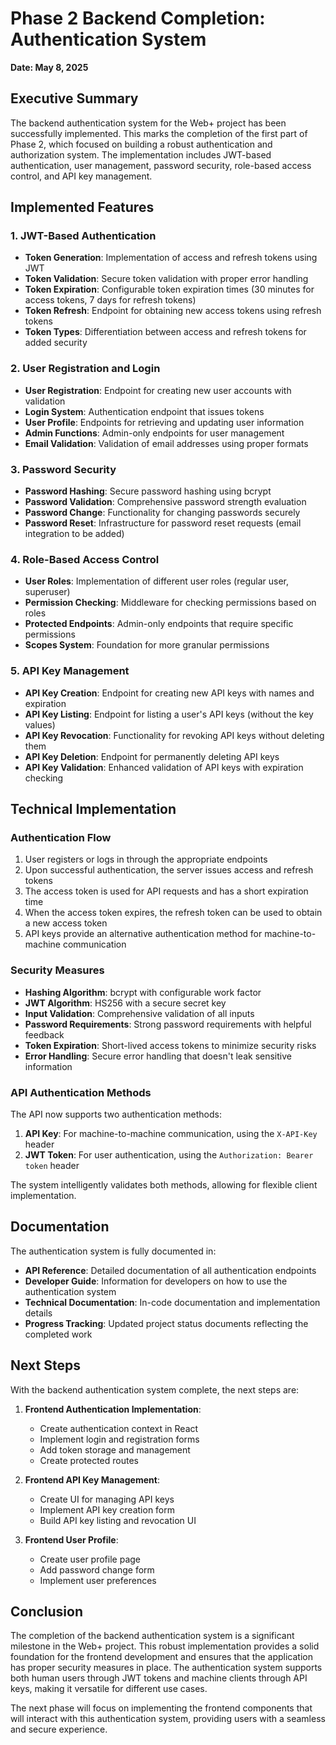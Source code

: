 # Phase 2 Backend Completion: Authentication System

**Date: May 8, 2025**

## Executive Summary

The backend authentication system for the Web+ project has been successfully implemented. This marks the completion of the first part of Phase 2, which focused on building a robust authentication and authorization system. The implementation includes JWT-based authentication, user management, password security, role-based access control, and API key management.

## Implemented Features

### 1. JWT-Based Authentication

- **Token Generation**: Implementation of access and refresh tokens using JWT
- **Token Validation**: Secure token validation with proper error handling
- **Token Expiration**: Configurable token expiration times (30 minutes for access tokens, 7 days for refresh tokens)
- **Token Refresh**: Endpoint for obtaining new access tokens using refresh tokens
- **Token Types**: Differentiation between access and refresh tokens for added security

### 2. User Registration and Login

- **User Registration**: Endpoint for creating new user accounts with validation
- **Login System**: Authentication endpoint that issues tokens
- **User Profile**: Endpoints for retrieving and updating user information
- **Admin Functions**: Admin-only endpoints for user management
- **Email Validation**: Validation of email addresses using proper formats

### 3. Password Security

- **Password Hashing**: Secure password hashing using bcrypt
- **Password Validation**: Comprehensive password strength evaluation
- **Password Change**: Functionality for changing passwords securely
- **Password Reset**: Infrastructure for password reset requests (email integration to be added)

### 4. Role-Based Access Control

- **User Roles**: Implementation of different user roles (regular user, superuser)
- **Permission Checking**: Middleware for checking permissions based on roles
- **Protected Endpoints**: Admin-only endpoints that require specific permissions
- **Scopes System**: Foundation for more granular permissions

### 5. API Key Management

- **API Key Creation**: Endpoint for creating new API keys with names and expiration
- **API Key Listing**: Endpoint for listing a user's API keys (without the key values)
- **API Key Revocation**: Functionality for revoking API keys without deleting them
- **API Key Deletion**: Endpoint for permanently deleting API keys
- **API Key Validation**: Enhanced validation of API keys with expiration checking

## Technical Implementation

### Authentication Flow

1. User registers or logs in through the appropriate endpoints
2. Upon successful authentication, the server issues access and refresh tokens
3. The access token is used for API requests and has a short expiration time
4. When the access token expires, the refresh token can be used to obtain a new access token
5. API keys provide an alternative authentication method for machine-to-machine communication

### Security Measures

- **Hashing Algorithm**: bcrypt with configurable work factor
- **JWT Algorithm**: HS256 with a secure secret key
- **Input Validation**: Comprehensive validation of all inputs
- **Password Requirements**: Strong password requirements with helpful feedback
- **Token Expiration**: Short-lived access tokens to minimize security risks
- **Error Handling**: Secure error handling that doesn't leak sensitive information

### API Authentication Methods

The API now supports two authentication methods:

1. **API Key**: For machine-to-machine communication, using the `X-API-Key` header
2. **JWT Token**: For user authentication, using the `Authorization: Bearer token` header

The system intelligently validates both methods, allowing for flexible client implementation.

## Documentation

The authentication system is fully documented in:

- **API Reference**: Detailed documentation of all authentication endpoints
- **Developer Guide**: Information for developers on how to use the authentication system
- **Technical Documentation**: In-code documentation and implementation details
- **Progress Tracking**: Updated project status documents reflecting the completed work

## Next Steps

With the backend authentication system complete, the next steps are:

1. **Frontend Authentication Implementation**:
   - Create authentication context in React
   - Implement login and registration forms
   - Add token storage and management
   - Create protected routes

2. **Frontend API Key Management**:
   - Create UI for managing API keys
   - Implement API key creation form
   - Build API key listing and revocation UI

3. **Frontend User Profile**:
   - Create user profile page
   - Add password change form
   - Implement user preferences

## Conclusion

The completion of the backend authentication system is a significant milestone in the Web+ project. This robust implementation provides a solid foundation for the frontend development and ensures that the application has proper security measures in place. The authentication system supports both human users through JWT tokens and machine clients through API keys, making it versatile for different use cases.

The next phase will focus on implementing the frontend components that will interact with this authentication system, providing users with a seamless and secure experience.
